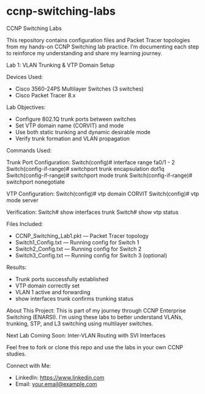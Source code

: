 # ccnp-switching-labs

CCNP Switching Labs

This repository contains configuration files and Packet Tracer topologies from my hands-on CCNP Switching lab practice. I’m documenting each step to reinforce my understanding and share my learning journey.

Lab 1: VLAN Trunking & VTP Domain Setup

Devices Used:
- Cisco 3560-24PS Multilayer Switches (3 switches)
- Cisco Packet Tracer 8.x

Lab Objectives:
- Configure 802.1Q trunk ports between switches
- Set VTP domain name (CORVIT) and mode
- Use both static trunking and dynamic desirable mode
- Verify trunk formation and VLAN propagation

Commands Used:

Trunk Port Configuration:
Switch(config)# interface range fa0/1 - 2
Switch(config-if-range)# switchport trunk encapsulation dot1q
Switch(config-if-range)# switchport mode trunk
Switch(config-if-range)# switchport nonegotiate

VTP Configuration:
Switch(config)# vtp domain CORVIT
Switch(config)# vtp mode server

Verification:
Switch# show interfaces trunk
Switch# show vtp status

Files Included:
- CCNP_Switching_Lab1.pkt — Packet Tracer topology
- Switch1_Config.txt — Running config for Switch 1
- Switch2_Config.txt — Running config for Switch 2
- Switch3_Config.txt — Running config for Switch 3 (optional)

Results:
- Trunk ports successfully established
- VTP domain correctly set
- VLAN 1 active and forwarding
- show interfaces trunk confirms trunking status

About This Project:
This is part of my journey through CCNP Enterprise Switching (ENARSI). I'm using these labs to better understand VLANs, trunking, STP, and L3 switching using multilayer switches.

Next Lab Coming Soon:
Inter-VLAN Routing with SVI Interfaces

Feel free to fork or clone this repo and use the labs in your own CCNP studies.

Connect with Me:
- LinkedIn: https://www.linkedin.com
- Email: your.email@example.com
